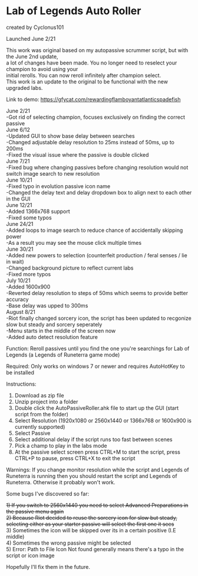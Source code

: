 # Lab of Legends Auto Roller

created by Cyclonus101

Launched June 2/21

This work was original based on my autopassive scrummer script, but with the June 2nd update,    
a lot of changes have been made. You no longer need to reselect your champion to avoid using your  
initial rerolls. You can now reroll infinitely after champion select.  
This work is an update to the original to be functional with the new upgraded labs.  

Link to demo:
https://gfycat.com/rewardingflamboyantatlanticspadefish

June 2/21  
-Got rid of selecting champion, focuses exclusively on finding the correct passive  
June 6/12  
-Updated GUI to show base delay between searches   
-Changed adjustable delay resolution to 25ms instead of 50ms, up to 200ms  
-Fixed the visual issue where the passive is double clicked  
June 7/21  
-Fixed bug where changing passives before changing resolution would not switch image search to new resolution  
June 10/21  
-Fixed typo in evolution passive icon name  
-Changed the delay text and delay dropdown box to align next to each other in the GUI  
June 12/21  
-Added 1366x768 support  
-Fixed some typos  
June 24/21  
-Added loops to image search to reduce chance of accidentally skipping power   
-As a result you may see the mouse click multiple times  
June 30/21  
-Added new powers to selection (counterfeit production / feral senses / lie in wait)  
-Changed background picture to reflect current labs  
-Fixed more typos  
July 10/21  
-Added 1600x900  
-Reverted delay resolution to steps of 50ms which seems to provide better accuracy  
-Base delay was upped to 300ms  
August 8/21  
-Riot finally changed sorcery icon, the script has been updated to recgonize slow but steady and sorcery seperately    
-Menu starts in the middle of the screen now  
-Added auto detect resolution feature  

Function: Reroll passives until you find the one you're searchings for Lab of Legends (a Legends of Runeterra game mode)

Required: Only works on windows 7 or newer and requires AutoHotKey to be installed

Instructions:

1) Download as zip file
2) Unzip project into a folder
3) Double click the AutoPassiveRoller.ahk file to start up the GUI (start script from the folder)
4) Select Resolution (1920x1080 or 2560x1440 or 1366x768 or 1600x900 is currently supported) 
6) Select Passive
7) Select additional delay if the script runs too fast between scenes
9) Pick a champ to play in the labs mode
10) At the passive select screen press CTRL+M to start the script, press CTRL+P to pause, press CTRL+X to exit the script

Warnings: If you change monitor resolution while the script and Legends of  Runeterra is running 
then you should restart the script and Legends of Runeterra. Otherwise it probably won't work.

Some bugs I've discovered so far:

~~1) If you switch to 2560x1440 you need to select Advanced Preparations in the passive menu again~~  
~~2) Because Riot decided to reuse the sorcery icon for slow but steady, selecting either as your starter passive will select the first one it sees~~     
3) Sometimes the icon will be skipped over its in a certain positive (I.E middle)   
4) Sometimes the wrong passive might be selected  
5) Error: Path to File Icon Not found generally means there's a typo in the script or icon image

Hopefully I'll fix them in the future.
